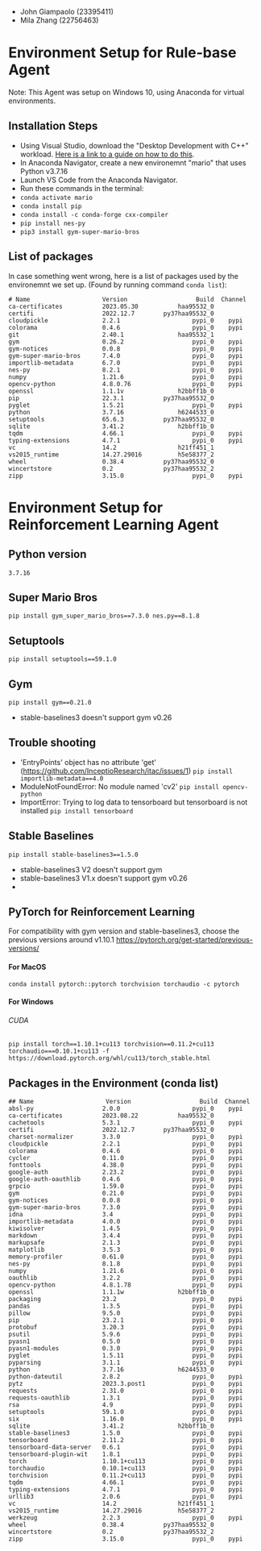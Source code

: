 -   John Giampaolo (23395411)
-   Mila Zhang (22756463)

# Environment Setup for Rule-base Agent

Note: This Agent was setup on Windows 10, using Anaconda for virtual environments.

## Installation Steps

-   Using Visual Studio, download the "Desktop Development with C++" workload. [Here is a link to a guide on how to do this](https://learn.microsoft.com/en-us/visualstudio/install/modify-visual-studio?view=vs-2022).
-   In Anaconda Navigator, create a new environemnt "mario" that uses Python v3.7.16
-   Launch VS Code from the Anaconda Navigator.
-   Run these commands in the terminal:
-   `conda activate mario`
-   `conda install pip`
-   `conda install -c conda-forge cxx-compiler`
-   `pip install nes-py`
-   `pip3 install gym-super-mario-bros`

## List of packages

In case something went wrong, here is a list of packages used by the environemnt we set up. (Found by running command `conda list`):

```
# Name                    Version                   Build  Channel
ca-certificates           2023.05.30           haa95532_0
certifi                   2022.12.7        py37haa95532_0
cloudpickle               2.2.1                    pypi_0    pypi
colorama                  0.4.6                    pypi_0    pypi
git                       2.40.1               haa95532_1
gym                       0.26.2                   pypi_0    pypi
gym-notices               0.0.8                    pypi_0    pypi
gym-super-mario-bros      7.4.0                    pypi_0    pypi
importlib-metadata        6.7.0                    pypi_0    pypi
nes-py                    8.2.1                    pypi_0    pypi
numpy                     1.21.6                   pypi_0    pypi
opencv-python             4.8.0.76                 pypi_0    pypi
openssl                   1.1.1v               h2bbff1b_0
pip                       22.3.1           py37haa95532_0
pyglet                    1.5.21                   pypi_0    pypi
python                    3.7.16               h6244533_0
setuptools                65.6.3           py37haa95532_0
sqlite                    3.41.2               h2bbff1b_0
tqdm                      4.66.1                   pypi_0    pypi
typing-extensions         4.7.1                    pypi_0    pypi
vc                        14.2                 h21ff451_1
vs2015_runtime            14.27.29016          h5e58377_2
wheel                     0.38.4           py37haa95532_0
wincertstore              0.2              py37haa95532_2
zipp                      3.15.0                   pypi_0    pypi
```

# Environment Setup for Reinforcement Learning Agent

## Python version

`3.7.16`

## Super Mario Bros

`pip install gym_super_mario_bros==7.3.0 nes.py==8.1.8`

## Setuptools

`pip install setuptools==59.1.0`

## Gym

`pip install gym==0.21.0`

-   stable-baselines3 doesn't support gym v0.26

## Trouble shooting

-   'EntryPoints' object has no attribute 'get' (https://github.com/InceptioResearch/itac/issues/1)
    `pip install importlib-metadata==4.0`
-   ModuleNotFoundError: No module named 'cv2'
    `pip install opencv-python`
-   ImportError: Trying to log data to tensorboard but tensorboard is not installed
    `pip install tensorboard`

## Stable Baselines

`pip install stable-baselines3==1.5.0`

-   stable-baselines3 V2 doesn't support gym
-   stable-baselines3 V1.x doesn't support gym v0.26
-

## PyTorch for Reinforcement Learning

For compatibility with gym version and stable-baselines3, choose the previous versions around v1.10.1
https://pytorch.org/get-started/previous-versions/

#### For MacOS

`conda install pytorch::pytorch torchvision torchaudio -c pytorch`

#### For Windows

###### CUDA

`pip install torch==1.10.1+cu113 torchvision==0.11.2+cu113 torchaudio===0.10.1+cu113 -f https://download.pytorch.org/whl/cu113/torch_stable.html`

## Packages in the Environment (conda list)

```
## Name                    Version                   Build  Channel
absl-py                   2.0.0                    pypi_0    pypi
ca-certificates           2023.08.22           haa95532_0
cachetools                5.3.1                    pypi_0    pypi
certifi                   2022.12.7        py37haa95532_0
charset-normalizer        3.3.0                    pypi_0    pypi
cloudpickle               2.2.1                    pypi_0    pypi
colorama                  0.4.6                    pypi_0    pypi
cycler                    0.11.0                   pypi_0    pypi
fonttools                 4.38.0                   pypi_0    pypi
google-auth               2.23.2                   pypi_0    pypi
google-auth-oauthlib      0.4.6                    pypi_0    pypi
grpcio                    1.59.0                   pypi_0    pypi
gym                       0.21.0                   pypi_0    pypi
gym-notices               0.0.8                    pypi_0    pypi
gym-super-mario-bros      7.3.0                    pypi_0    pypi
idna                      3.4                      pypi_0    pypi
importlib-metadata        4.0.0                    pypi_0    pypi
kiwisolver                1.4.5                    pypi_0    pypi
markdown                  3.4.4                    pypi_0    pypi
markupsafe                2.1.3                    pypi_0    pypi
matplotlib                3.5.3                    pypi_0    pypi
memory-profiler           0.61.0                   pypi_0    pypi
nes-py                    8.1.8                    pypi_0    pypi
numpy                     1.21.6                   pypi_0    pypi
oauthlib                  3.2.2                    pypi_0    pypi
opencv-python             4.8.1.78                 pypi_0    pypi
openssl                   1.1.1w               h2bbff1b_0
packaging                 23.2                     pypi_0    pypi
pandas                    1.3.5                    pypi_0    pypi
pillow                    9.5.0                    pypi_0    pypi
pip                       23.2.1                   pypi_0    pypi
protobuf                  3.20.3                   pypi_0    pypi
psutil                    5.9.6                    pypi_0    pypi
pyasn1                    0.5.0                    pypi_0    pypi
pyasn1-modules            0.3.0                    pypi_0    pypi
pyglet                    1.5.11                   pypi_0    pypi
pyparsing                 3.1.1                    pypi_0    pypi
python                    3.7.16               h6244533_0
python-dateutil           2.8.2                    pypi_0    pypi
pytz                      2023.3.post1             pypi_0    pypi
requests                  2.31.0                   pypi_0    pypi
requests-oauthlib         1.3.1                    pypi_0    pypi
rsa                       4.9                      pypi_0    pypi
setuptools                59.1.0                   pypi_0    pypi
six                       1.16.0                   pypi_0    pypi
sqlite                    3.41.2               h2bbff1b_0
stable-baselines3         1.5.0                    pypi_0    pypi
tensorboard               2.11.2                   pypi_0    pypi
tensorboard-data-server   0.6.1                    pypi_0    pypi
tensorboard-plugin-wit    1.8.1                    pypi_0    pypi
torch                     1.10.1+cu113             pypi_0    pypi
torchaudio                0.10.1+cu113             pypi_0    pypi
torchvision               0.11.2+cu113             pypi_0    pypi
tqdm                      4.66.1                   pypi_0    pypi
typing-extensions         4.7.1                    pypi_0    pypi
urllib3                   2.0.6                    pypi_0    pypi
vc                        14.2                 h21ff451_1
vs2015_runtime            14.27.29016          h5e58377_2
werkzeug                  2.2.3                    pypi_0    pypi
wheel                     0.38.4           py37haa95532_0
wincertstore              0.2              py37haa95532_2
zipp                      3.15.0                   pypi_0    pypi
```
